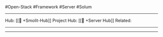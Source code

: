 #Open-Stack #Framework #Server #Solum
___
Hub: [[🎯 +Smolit-Hub]]
Project Hub: [[🎯 +Server Hub]]
Related: 
___
___

